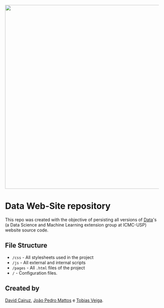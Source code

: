 <p align="center">
  <img  width='600' src="https://i.imgur.com/Q9SqHE8.png">
</p>

# Data Web-Site repository
This repo was created with the objective of persisting all versions of [Data](http://data.icmc.usp.br/)'s (a Data Science and Machine Learning extension group at ICMC-USP) website source code.

## File Structure

- ```/css``` - All stylesheets used in the project
- ```/js``` - All external and internal scripts
- ```/pages``` - All ```.html``` files of the project
- ```/``` - Configuration files.

## Created by
[David Cairuz](https://github.com/davidcairuz), [João Pedro Mattos](https://github.com/joaopedromattos) e [Tobias Veiga](https://github.com/tobiasveiga).

